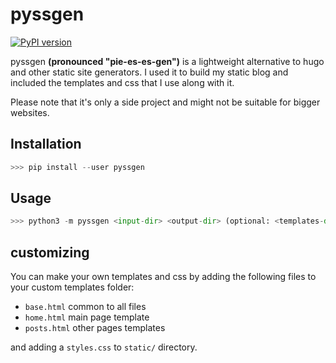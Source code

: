# pyssgen


[![PyPI version](https://badge.fury.io/py/pyssgen.svg)](https://badge.fury.io/py/pyssgen)

pyssgen __(pronounced "pie-es-es-gen")__ is a lightweight alternative to hugo and other static site generators.
I used it to build my static blog and included the templates and css that I use along with it.

Please note that it's only a side project and might not be suitable for bigger
websites.


## Installation

```python
>>> pip install --user pyssgen
```

## Usage

```python
>>> python3 -m pyssgen <input-dir> <output-dir> (optional: <templates-dir>)
```

## customizing

You can make your own templates and css by adding the following files to your
custom templates folder:
* `base.html` common to all files
* `home.html` main page template
* `posts.html` other pages templates

and adding a `styles.css` to `static/` directory.

